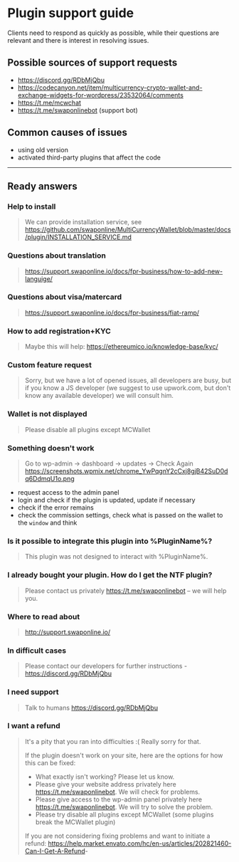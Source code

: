 # Plugin support guide

Clients need to respond as quickly as possible, while their questions are relevant and there is interest in resolving issues.

## Possible sources of support requests

- <https://discord.gg/RDbMjQbu>
- <https://codecanyon.net/item/multicurrency-crypto-wallet-and-exchange-widgets-for-wordpress/23532064/comments>
- <https://t.me/mcwchat>
- <https://t.me/swaponlinebot> (support bot)

## Common causes of issues

- using old version
- activated third-party plugins that affect the code

---

## Ready answers

### Help to install

> We can provide installation service, see <https://github.com/swaponline/MultiCurrencyWallet/blob/master/docs/plugin/INSTALLATION_SERVICE.md>

### Questions about translation

> <https://support.swaponline.io/docs/fpr-business/how-to-add-new-languige/>

### Questions about visa/matercard

> <https://support.swaponline.io/docs/fpr-business/fiat-ramp/>

### How to add registration+KYC

> Maybe this will help: <https://ethereumico.io/knowledge-base/kyc/>

### Custom feature request

> Sorry, but we have a lot of opened issues, all developers are busy, but if you know a JS developer (we suggest to use upwork.com, but don't know any available developer) we will consult him.

### Wallet is not displayed

> Please disable all plugins except MCWallet

### Something doesn't work

> Go to wp-admin -> dashboard -> updates -> Check Again
> <https://screenshots.wpmix.net/chrome_YwPqgnY2cCxj8gjB42SuD0dq6DdmqU1o.png>

- request access to the admin panel
- login and check if the plugin is updated, update if necessary
- check if the error remains
- check the commission settings, check what is passed on the wallet to the `window` and think

### Is it possible to integrate this plugin into %PluginName%?

> This plugin was not designed to interact with %PluginName%.

### I already bought your plugin. How do I get the NTF plugin?

> Please contact us privately <https://t.me/swaponlinebot> – we will help you.

### Where to read about

> <http://support.swaponline.io/>

### In difficult cases

> Please contact our developers for further instructions - <https://discord.gg/RDbMjQbu>

### I need support

> Talk to humans <https://discord.gg/RDbMjQbu>

### I want a refund

> It's a pity that you ran into difficulties :( Really sorry for that.
>
> If the plugin doesn't work on your site, here are the options for how this can be fixed:
>
> - What exactly isn't working? Please let us know.
> - Please give your website address privately here <https://t.me/swaponlinebot>. We will check for problems.
> - Please give access to the wp-admin panel privately here <https://t.me/swaponlinebot>. We will try to solve the problem.
> - Please try disable all plugins except MCWallet (some plugins break the MCWallet plugin)
>
> If you are not considering fixing problems and want to initiate a refund:
> <https://help.market.envato.com/hc/en-us/articles/202821460-Can-I-Get-A-Refund>-
